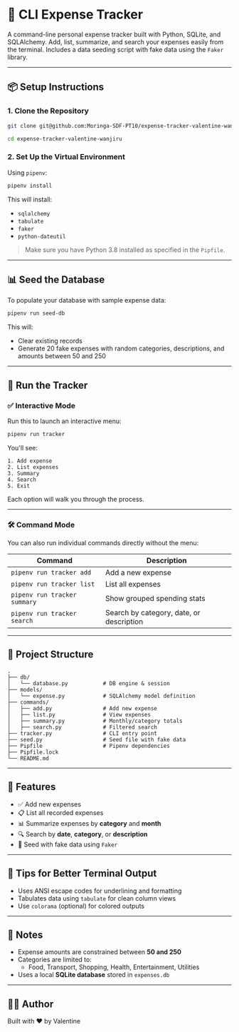 # 💸 CLI Expense Tracker

A command-line personal expense tracker built with Python, SQLite, and SQLAlchemy. Add, list, summarize, and search your expenses easily from the terminal. Includes a data seeding script with fake data using the `Faker` library.

---

## 📦 Setup Instructions

### 1. Clone the Repository

```bash
git clone git@github.com:Moringa-SDF-PT10/expense-tracker-valentine-wanjiru.git

cd expense-tracker-valentine-wanjiru
```

### 2. Set Up the Virtual Environment

Using `pipenv`:

```bash
pipenv install
```

This will install:
- `sqlalchemy`
- `tabulate`
- `faker`
- `python-dateutil`

> Make sure you have Python 3.8 installed as specified in the `Pipfile`.

---

## 📊 Seed the Database

To populate your database with sample expense data:

```bash
pipenv run seed-db
```

This will:
- Clear existing records
- Generate 20 fake expenses with random categories, descriptions, and amounts between 50 and 250

---

## 🚀 Run the Tracker

### ✅ Interactive Mode

Run this to launch an interactive menu:

```bash
pipenv run tracker
```

You'll see:

```
1. Add expense
2. List expenses
3. Summary
4. Search
5. Exit
```

Each option will walk you through the process.

---

### 🛠 Command Mode

You can also run individual commands directly without the menu:

| Command                         | Description                      |
|----------------------------------|----------------------------------|
| `pipenv run tracker add`        | Add a new expense                |
| `pipenv run tracker list`       | List all expenses                |
| `pipenv run tracker summary`    | Show grouped spending stats      |
| `pipenv run tracker search`     | Search by category, date, or description |

---

## 📁 Project Structure

```
.
├── db/
│   └── database.py           # DB engine & session
├── models/
│   └── expense.py            # SQLAlchemy model definition
├── commands/
│   ├── add.py                # Add new expense
│   ├── list.py               # View expenses
│   ├── summary.py            # Monthly/category totals
│   ├── search.py             # Filtered search
├── tracker.py                # CLI entry point
├── seed.py                   # Seed file with fake data
├── Pipfile                   # Pipenv dependencies
├── Pipfile.lock
└── README.md
```

---

## 🧪 Features

- ✅ Add new expenses
- 📋 List all recorded expenses
- 📊 Summarize expenses by **category** and **month**
- 🔍 Search by **date**, **category**, or **description**
- 🧪 Seed with fake data using `Faker`

---

## 🧼 Tips for Better Terminal Output

- Uses ANSI escape codes for underlining and formatting
- Tabulates data using `tabulate` for clean column views
- Use `colorama` (optional) for colored outputs

---

## 📝 Notes

- Expense amounts are constrained between **50 and 250**
- Categories are limited to:
  - Food, Transport, Shopping, Health, Entertainment, Utilities
- Uses a local **SQLite database** stored in `expenses.db`

---

## 👨‍💻 Author

Built with ❤️ by Valentine